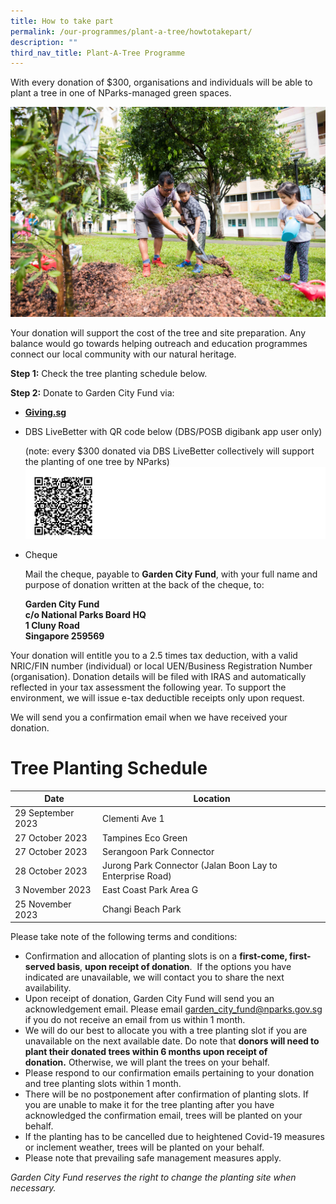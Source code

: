 ```yaml
---
title: How to take part
permalink: /our-programmes/plant-a-tree/howtotakepart/
description: ""
third_nav_title: Plant-A-Tree Programme
---
```

With every donation of $300, organisations and individuals will be able to plant a tree in one of NParks-managed green spaces.&nbsp;

![](/images/Tree%20Planting%20(Pls%20credit%20NParks)%20(3).jpg)

[](mailto:garden_city_fund@nparks.gov.sg)Your donation will support the cost of the tree and site preparation. Any balance would go towards helping outreach and education programmes connect our local community with our natural heritage.&nbsp;

 **Step 1:**&nbsp;Check the tree planting schedule below.
 
 **Step 2:**&nbsp;Donate&nbsp;to Garden City Fund via:

* **[Giving.sg](https://www.giving.sg/garden-city-fund/plantatreeprogramme)**
* DBS LiveBetter with QR code below (DBS/POSB digibank app user only)

  (note: every $300 donated via DBS LiveBetter collectively will support the planting of one tree by NParks)
![](/images/DBS%20LiveBetter%20CyN%20(1).png)
* Cheque

  Mail the cheque, payable to&nbsp;**Garden City Fund**, with your full name and purpose of donation written at the back of the cheque, to:

  <b>Garden City Fund  
  c/o National Parks Board HQ  
  1 Cluny Road  
  Singapore 259569 </b>


Your donation will entitle you to a 2.5 times tax deduction, with a valid NRIC/FIN number (individual) or local UEN/Business Registration Number (organisation). Donation details will be filed with IRAS and automatically reflected in your tax assessment the following year.&nbsp;To support the environment, we will issue e-tax deductible receipts only upon request.

We will send you a confirmation email when we have received your donation.

# Tree Planting Schedule



| Date | Location| 
| -------- | -------- | 
| 29 September 2023 | Clementi Ave 1 |
| 27 October 2023 | Tampines Eco Green |
| 27 October 2023 | Serangoon Park Connector |
| 28 October 2023 | Jurong Park Connector (Jalan Boon Lay to Enterprise Road) |
| 3 November 2023 | East Coast Park Area G |
| 25 November 2023 | Changi Beach Park |

Please take note of the following terms and conditions:

*   Confirmation and allocation of planting slots is on a&nbsp;**first-come, first-served basis**,&nbsp;**upon receipt of donation**. &nbsp;If the options you have indicated are unavailable, we will contact you to share the next availability.
*   Upon receipt of donation, Garden City Fund will send you an acknowledgement email. Please email garden_city_fund@nparks.gov.sg if you do not receive an email from us within 1 month.
*   We will do our best to allocate you with a tree planting slot if you are unavailable on the next available date. Do note that&nbsp;**donors will need to plant their donated trees&nbsp;within&nbsp;6 months&nbsp;upon receipt of donation.**&nbsp;Otherwise, we will plant the trees on your behalf.
*   Please respond to our confirmation emails pertaining to your donation and tree planting slots within 1 month.
*   There will be no postponement after confirmation of planting slots. If you are unable to make it for the tree planting after you have acknowledged the confirmation email, trees will be planted on your behalf.
*   If the planting has to be cancelled due to heightened Covid-19 measures or inclement weather, trees will be planted on your behalf.
*   Please note that prevailing safe management measures apply.

_Garden City Fund reserves the right to change the planting site when necessary._
